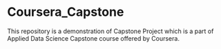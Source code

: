 # Coursera_Capstone
This repository is a demonstration of Capstone Project which is a part of Applied Data Science Capstone course offered by Coursera.
